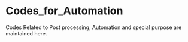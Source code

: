 # Codes_for_Automation
Codes Related to Post processing, Automation and special purpose are maintained here.
